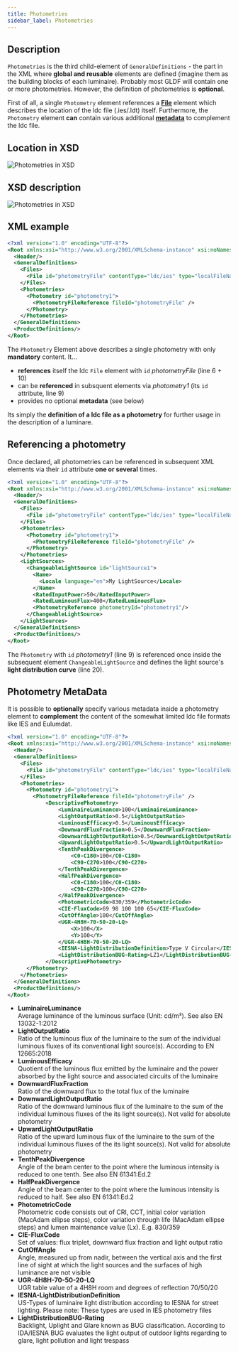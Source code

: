 ```yaml
---
title: Photometries
sidebar_label: Photometries
---
```


## Description

`Photometries` is the third child-element of `GeneralDefinitions` - the part in the XML where **global and reusable** elements are defined (imagine them as the building blocks of each luminaire). Probably most GLDF will contain one or more photometries. However, the definition of photometries is **optional**.

First of all, a single `Photometry` element references a [**File**](/docs/structure/files.md) element which describes the location of the ldc file (.ies/.ldt) itself. Furthermore, the `Photometry` element **can** contain various additional [**metadata**](#photometry-metadata) to complement the ldc file.

## Location in XSD

![Photometries in XSD](/img/docs/structure/photometries-hierarchy.webp)

## XSD description

![Photometries in XSD](/img/docs/structure/photometries-xsd.webp)

## XML example

```xml {8-12} showLineNumbers
<?xml version="1.0" encoding="UTF-8"?>
<Root xmlns:xsi="http://www.w3.org/2001/XMLSchema-instance" xsi:noNamespaceSchemaLocation="gldf.xsd">
  <Header/>
  <GeneralDefinitions>
    <Files>
      <File id="photometryFile" contentType="ldc/ies" type="localFileName">photometryFileName.ldt</File>
    </Files>
    <Photometries>
      <Photometry id="photometry1">
        <PhotometryFileReference fileId="photometryFile" />
      </Photometry>
    </Photometries>
  </GeneralDefinitions>
  <ProductDefinitions/>
</Root>
```

The `Photometry` Element above describes a single photometry with only **mandatory** content. It...

- **references** itself the ldc `File` element with `id` *photometryFile* (line 6 + 10)
- can be **referenced** in subsquent elements via *photometry1* (its `id` attribute, line 9)
- provides no optional **metadata** (see below)

Its simply the **definition of a ldc file as a photometry** for further usage in the description of a luminare.

## Referencing a photometry

Once declared, all photometries can be referenced in subsequent XML elements via their `id` attribute **one or several** times.

```xml  {9,20} showLineNumbers
<?xml version="1.0" encoding="UTF-8"?>
<Root xmlns:xsi="http://www.w3.org/2001/XMLSchema-instance" xsi:noNamespaceSchemaLocation="gldf.xsd">
  <Header/>
  <GeneralDefinitions>
    <Files>
      <File id="photometryFile" contentType="ldc/ies" type="localFileName">photometryFileName.ldt</File>
    </Files>
    <Photometries>
      <Photometry id="photometry1">
        <PhotometryFileReference fileId="photometryFile" />
      </Photometry>
    </Photometries>
    <LightSources>
      <ChangeableLightSource id="lightSource1">
        <Name>
          <Locale language="en">My LightSource</Locale>
        </Name>
        <RatedInputPower>50</RatedInputPower>
        <RatedLuminousFlux>400</RatedLuminousFlux>
        <PhotometryReference photometryId="photometry1"/>
      </ChangeableLightSource>
    </LightSources>
  </GeneralDefinitions>
  <ProductDefinitions/>
</Root>
```

The `Photometry` with `id` *photometry1* (line 9) is referenced once inside the subsequent element `ChangeableLightSource` and defines the light source's **light distribution curve** (line 20).

## Photometry MetaData

It is possible to **optionally** specify various metadata inside a photometry element to **complement** the content of the somewhat limited ldc file formats like IES and Eulumdat.

```xml {11-35} showLineNumbers
<?xml version="1.0" encoding="UTF-8"?>
<Root xmlns:xsi="http://www.w3.org/2001/XMLSchema-instance" xsi:noNamespaceSchemaLocation="gldf.xsd">
  <Header/>
  <GeneralDefinitions>
    <Files>
      <File id="photometryFile" contentType="ldc/ies" type="localFileName">photometryFileName.ldt</File>
    </Files>
    <Photometries>
      <Photometry id="photometry1">
        <PhotometryFileReference fileId="photometryFile" />
            <DescriptivePhotometry>
                <LuminaireLuminance>100</LuminaireLuminance>
                <LightOutputRatio>0.5</LightOutputRatio>
                <LuminousEfficacy>0.5</LuminousEfficacy>
                <DownwardFluxFraction>0.5</DownwardFluxFraction>
                <DownwardLightOutputRatio>0.5</DownwardLightOutputRatio>
                <UpwardLightOutputRatio>0.5</UpwardLightOutputRatio>
                <TenthPeakDivergence>
                    <C0-C180>100</C0-C180>
                    <C90-C270>100</C90-C270>
                </TenthPeakDivergence>
                <HalfPeakDivergence>
                    <C0-C180>100</C0-C180>
                    <C90-C270>100</C90-C270>
                </HalfPeakDivergence>
                <PhotometricCode>830/359</PhotometricCode>
                <CIE-FluxCode>69 98 100 100 65</CIE-FluxCode>
                <CutOffAngle>100</CutOffAngle>
                <UGR-4H8H-70-50-20-LQ>
                    <X>100</X>
                    <Y>100</Y>
                </UGR-4H8H-70-50-20-LQ>
                <IESNA-LightDistributionDefinition>Type V Circular</IESNA-LightDistributionDefinition>
                <LightDistributionBUG-Rating>LZ1</LightDistributionBUG-Rating>
            </DescriptivePhotometry>
      </Photometry>
    </Photometries>
  </GeneralDefinitions>
  <ProductDefinitions/>
</Root>
```

- **LuminaireLuminance**  
  Average luminance of the luminous surface (Unit: cd/m²). See also EN 13032-1:2012
- **LightOutputRatio**  
  Ratio of the luminous flux of the luminaire to the sum of the individual luminous fluxes of its conventional light source(s). According to EN 12665:2018
- **LuminousEfficacy**  
  Quotient of the luminous flux emitted by the luminaire and the power absorbed by the light source and associated circuits of the luminaire
- **DownwardFluxFraction**  
  Ratio of the downward flux to the total flux of the luminaire
- **DownwardLightOutputRatio**  
  Ratio of the downward luminous flux of the luminaire to the sum of the individual luminous fluxes of the its light source(s). Not valid for absolute photometry
- **UpwardLightOutputRatio**  
  Ratio of the upward luminous flux of the luminaire to the sum of the individual luminous fluxes of the its light source(s). Not valid for absolute photometry
- **TenthPeakDivergence**  
  Angle of the beam center to the point where the luminous intensity is reduced to one tenth. See also EN 61341:Ed.2
- **HalfPeakDivergence**  
  Angle of the beam center to the point where the luminous intensity is reduced to half. See also EN 61341:Ed.2
- **PhotometricCode**  
  Photometric code consists out of CRI, CCT, initial color variation (MacAdam ellipse steps), color variation through life (MacAdam ellipse steps) and lumen maintenance value (Lx). E.g. 830/359
- **CIE-FluxCode**  
  Set of values: flux triplet, downward flux fraction and light output ratio
- **CutOffAngle**  
  Angle, measured up from nadir, between the vertical axis and the first line of sight at which the light sources and the surfaces of high luminance are not visible
- **UGR-4H8H-70-50-20-LQ**  
  UGR table value of a 4H8H room and degrees of reflection 70/50/20
- **IESNA-LightDistributionDefinition**  
  US-Types of luminaire light distribution according to IESNA for street lighting. Please note: These types are used in IES photometry files
- **LightDistributionBUG-Rating**  
  Backlight, Uplight and Glare known as BUG classification. According to IDA/IESNA BUG evaluates the light output of outdoor lights regarding to glare, light pollution and light trespass